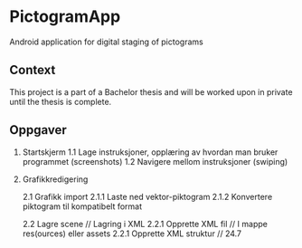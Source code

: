 # PictogramApp
Android application for digital staging of pictograms

## Context
This project is a part of a Bachelor thesis and will be worked upon in private until the thesis is complete.


## Oppgaver

1. Startskjerm
    1.1 Lage instruksjoner, opplæring av hvordan man bruker programmet (screenshots)
    1.2 Navigere mellom instruksjoner (swiping)

2. Grafikkredigering

    2.1 Grafikk import
        2.1.1 Laste ned vektor-piktogram
        2.1.2 Konvertere piktogram til kompatibelt format

    2.2 Lagre scene                     // Lagring i XML
        2.2.1 Opprette XML fil              // I mappe res(ources) eller assets
        2.2.1 Opprette XML struktur         // <figur-pos> <figur-x> 24.7 </figur-x> </figur-pos>

